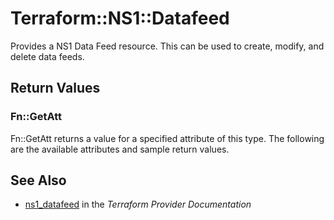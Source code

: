 # Terraform::NS1::Datafeed

Provides a NS1 Data Feed resource. This can be used to create, modify, and delete data feeds.

## Return Values

### Fn::GetAtt

Fn::GetAtt returns a value for a specified attribute of this type. The following are the available attributes and sample return values.

## See Also

* [ns1_datafeed](https://www.terraform.io/docs/providers/ns1/r/datafeed.html) in the _Terraform Provider Documentation_